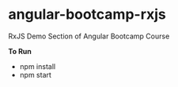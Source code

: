 # angular-bootcamp-rxjs
RxJS Demo Section of Angular Bootcamp Course

**To Run**
- npm install
- npm start
